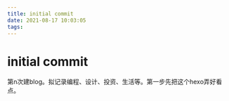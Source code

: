 ```yaml
---
title: initial commit
date: 2021-08-17 10:03:05
tags:
---
```


# initial commit

第n次建blog。拟记录编程、设计、投资、生活等。第一步先把这个hexo弄好看点。
